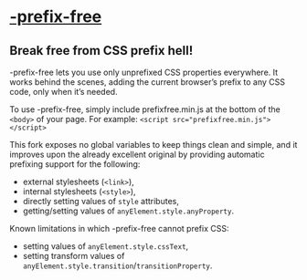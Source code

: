 # [-prefix-free](http://fryn.github.io/prefixfree/)
## Break free from CSS prefix hell!

-prefix-free lets you use only unprefixed CSS properties everywhere. 
It works behind the scenes, adding the current browser’s prefix to any CSS code, only when it’s needed.

To use -prefix-free, simply include prefixfree.min.js at the bottom of the `<body>` of your page. For example:
`<script src="prefixfree.min.js"></script>`

This fork exposes no global variables to keep things clean and simple, and it improves upon the already excellent original by providing automatic prefixing support for the following:
- external stylesheets (`<link>`),
- internal stylesheets (`<style>`),
- directly setting values of `style` attributes,
- getting/setting values of `anyElement.style.anyProperty`.

Known limitations in which -prefix-free cannot prefix CSS:
- setting values of `anyElement.style.cssText`,
- setting transform values of `anyElement.style.transition`/`transitionProperty`.
